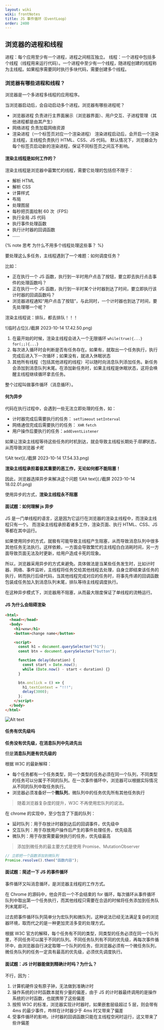 ```yaml
---
layout: wiki
wiki: frontNotes
title: JS 事件循环（EventLoop）
order: 2400
---
```


## 浏览器的进程和线程

进程：每个应用至少有一个进程，进程之间相互独立。
线程：一个进程中包括多个线程（线程用来运行代码）。一个进程中至少有一个线程，随进程创建的线程称为主线程。如果程序需要同时执行多块代码，需要创建多个线程。

### 浏览器有哪些进程和线程？

浏览器是一个多进程多线程的应用程序。

当浏览器启动后，会自动启动多个进程。浏览器有哪些进程呢？

- 浏览器进程
  负责进行主界面展示（浏览器界面）、用户交互、子进程管理（其他进程都是由其产生）
- 网络进程
  负责加载网络资源
- 渲染进程（一个标签页对应一个渲染进程）
  渲染进程启动后，会开启一个渲染主线程，主线程负责执行 HTML、CSS、JS 代码。
  默认情况下，浏览器会为每个标签页启动新的渲染进程，保证不同标签页之间互不影响。

#### 渲染主线程是如何工作的？

渲染主线程是浏览器中最繁忙的线程，需要它处理的包括但不限于：

- 解析 HTML
- 解析 CSS
- 计算样式
- 布局
- 处理图层
- 每秒把页面绘制 60 次（FPS）
- 执行全局 JS 代码
- 执行事件处理函数
- 执行计时器的回调函数
- ……

{% note 思考 为什么不用多个线程处理这些事？ %}

要处理这么多任务，主线程遇到了一个难题：如何调度任务？

比如：

- 正在执行一个 JS 函数，执行到一半时用户点击了按钮，要立即去执行点击事件的处理函数吗？
- 正在执行一个 JS 函数，执行到一半时某个计时器到达了时间，要立即执行该计时器的回调函数吗？
- 浏览器进程通知“用户点击了按钮”，与此同时，一个计时器也到达了时间，要先处理哪一个呢？

渲染主线程说：<emp>排队，都去排队！！！</emp>

![临时占位](./截屏 2023-10-14 17.42.50.png)

1. 在最开始的时候，渲染主线程会进入一个无限循环
   `while(true){...}` `for(;;){...}`
2. 每次进入循环时会判断是否有任务存在。如果有，就取出一个任务执行，执行完成后进入下一次循环；如果没有，就进入休眠状态
3. 其他所有线程（包括其他进程的线程）可以随时向消息队列添加任务。新任务会添加到消息队列末尾。在添加新任务时，如果主线程是休眠状态，这将会唤醒主线程继续循环拿去任务。

整个过程叫做事件循环（消息循环）。

#### 何为异步

代码在执行过程中，会遇到一些无法立即处理的任务，如：

- 计时器完成后需要执行的任务： `setTimeout` `setInterval`
- 网络通信完成后需要执行的任务： `XHR` `fetch`
- 用户操作后要执行的任务：`addEventListener`

如果让渲染主线程等待这些任务的时机到达，就会导致主线程长期处于*阻塞*状态，从而导致浏览器*卡死*

![Alt text](./截屏 2023-10-14 17.54.33.png)

**渲染主线程承担着极其重要的恶工作，无论如何都不能阻塞！**

因此，浏览器选择异步来解决这个问题
![Alt text](./截屏 2023-10-14 18.02.01.png)

使用异步的方式，**渲染主线程永不阻塞**

#### 面试题：**如何理解 js 异步**

JS 是一门单线程的语言，这是因为它运行在浏览器的渲染主线程中，而渲染主线程只有一个。
而渲染主线程承担着诸多工作，渲染页面、执行 HTML、CSS、JS 等都在其中运行。

如果使用同步的方式，就极有可能导致主线程产生阻塞，从而导致消息队列中很多其他任务无法执行。这样依赖，一方面会导致繁忙的主线程白白消耗时间，另一方面导致页面无法及时更新，给用户造成卡死的现象。

所以，浏览器采用异步的方式来避免。具体做法是当某些任务发生时，比如计时器、网络、事件监听，主线程将任务交给其他线程去处理，自身立即结束该任务的执行，转而执行后续代码，当其他线程完成对应的任务时，将事先传递的回调函数包装成任务加入到消息队列末尾，排队等待主线程调度执行。

在这种异步模式下，浏览器用不阻塞，从而最大限度保证了单线程的流畅运行。

#### JS 为什么会阻碍渲染

```html
<html>
  <head></head>
  <body>
    <h1>wxw</h1>
    <button>change name</button>

    <script>
      const h1 = document.querySelector("h1");
      const btn = document.querySelector("button");

      function delay(duration) {
        const start = Date.now();
        while (Date.now() - start < duration) {}
      }

      btn.onclick = () => {
        h1.textContext = "!!!";
        delay(3000);
      };
    </script>
  </body>
</html>
```

![Alt text](<截屏2023-10-14 18.27.46.png>)

#### 任务有优先级吗

**任务没有优先级，在消息队列中先进先出**

但是**消息队列是有优先级的**

根据 W3C 的最新解释：

- 每个任务都有一个任务类型，同一个类型的任务必须在同一个队列，不同类型的任务可以分属于不同的队列。在一次事件循环中，浏览器可以根据实际情况从不同的队列中取任务执行。
- 浏览器必须准备好一个**微队列**，微队列中的任务优先所有其他任务执行
<!-- 微队列（microtask queue） -->

> 随着浏览器复杂度的提升，W3C 不再使用宏队列的说法。

在 chrome 的实现中，至少包含了下面的队列：

- 延时队列：用于存放计时器到达后的回调事件，优先级<emp>中</emp>
- 交互队列：用于存放用户操作后产生的事件处理任务，优先级<emp>高</emp>
- 微队列：用于存放需要最快执行的任务，优先级<emp>最高</emp>

> 添加到微任务的最主要方式是使用 Promise、MutationObserver

```js
// 立即把一个函数添加到微队列
Promise.resolve().then("函数内容");
```

#### 面试题：简述一下 JS 的事件循环

事件循环又叫消息循环，是浏览器主线程的工作方式。

在 Chrome 的源码中，他会开启一个不会结束的 for 循环，每次循环从事件循环队列中取出第一个任务执行，而其他线程只需要在合适的时候将任务添加到任务队列末尾即可。

过去把事件循环队列简单分为宏队列和微队列，这种说法已经无法满足复杂的浏览器环境，取而代之的是一种更加灵活多变的处理方式。

根据 W3C 官方的解释，每个任务有不同的类型，同类型的任务必须在同一个队列里，不同任务可以属于不同的队列。不同任务队列有不同的优先级，再每次事件循环中，由浏览器自行决定取哪一个队列的任务，但浏览器必须有一个微任务队列，微任务队列的任务一定具有最高的优先级，必须优先调度执行。

#### 面试题：JS 计时器能做到精确计时吗？为什么？

不行，因为：

1. 计算机硬件没有原子钟，无法做到准确计时
2. 操作系统的计时函数本就有少量的偏差，由于 JS 的计时器最终调用的是操作系统的计时函数，也就携带了这些偏差
3. 按照 W3C 的标准，浏览器实现计时器时，如果嵌套层级超过 5 层，则会带有 4ms 的最少事件，咋样在计时器少于 4ms 时又带来了偏差
4. 受事件循环的影响，计时器的回调函数只能在主线程空闲时运行，这又带来了些许偏差
